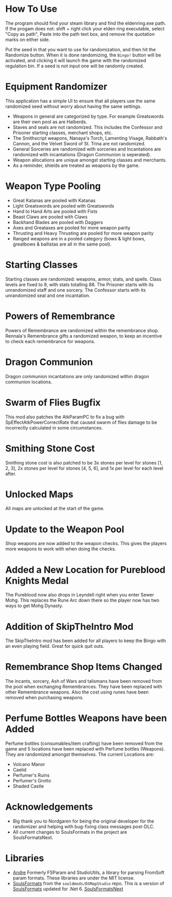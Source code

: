 # How To Use
The program should find your steam library and find the eldenring.exe path. If the progam does not: shift + right click your elden ring executable, select "Copy as path", Paste into the path text box, and remove the quotation marks on either side.

Put the seed in that you want to use for randomization, and then hit the Randomize button. When it is done randomizing, the `Bingo!` button will be activated, and clicking it will launch the game with the randomized regulation bin. If a seed is not input one will be randomly created.

# Equipment Randomizer
This application has a simple UI to ensure that all players use the same randomized seed without worry about having the same settings.
* Weapons in general are categorized by type. For example Greatswords are their own pool as are Halberds.
* Staves and seals are not randomized. This includes the Confessor and Prisoner starting classes, merchant shops, etc.
* The Smithscript weapons, Nanaya's Torch, Lamenting Visage, Rabbath's Cannon, and the Velvet Sword of St. Trina are not randomized.
* General Sorceries are randomized with sorceries and Incantations are randomized with incantations (Dragon Communion is seperated).
* Weapon allocations are unique amongst starting classes and merchants.
* As a reminder, shields are treated as weapons by the game. 

# Weapon Type Pooling
* Great Katanas are pooled with Katanas
* Light Greatswords are pooled with Greatswords
* Hand to Hand Arts are pooled with Fists
* Beast Claws are pooled with Claws
* Backhand Blades are pooled with Daggers
* Axes and Greataxes are pooled for more weapon parity
* Thrusting and Heavy Thrusting are pooled for more weapon parity
* Ranged weapons are in a pooled category (bows & light bows, greatbows & ballistas are all in the same pool). 

# Starting Classes
Starting classes are randomized: weapons, armor, stats, and spells. Class levels are fixed to 9, with stats totalling 88.
The Prisoner starts with its unrandomized staff and one sorcery. 
The Confessor starts with its unrandomized seal and one incantation.

# Powers of Remembrance
Powers of Remembrance are randomized within the remembrance shop. 
Rennala's Remembrance gifts a randomized weapon, to keep an incentive to check each remembrance for weapons.

# Dragon Communion
Dragon communion incantations are only randomized within dragon communion locations.

# Swarm of Flies Bugfix
This mod also patches the AtkParamPC to fix a bug with SpEffectAtkPowerCorrectRate that caused swarm of flies damage to be incorrectly calculated in some circumstances. 

# Smithing Stone Cost
Smithing stone cost is also patched to be 3x stones per level for stones [1, 2, 3], 2x stones per level for stones [4, 5, 6], and 1x per level for each level after.

# Unlocked Maps
All maps are unlocked at the start of the game.

# Update to the Weapon Pool
Shop weapons are now added to the weapon checks. This gives the players more weapons to work with when doing the checks.

# Added a New Location for Pureblood Knights Medal
The Pureblood now also drops in Leyndell right when you enter Sewer Mohg. This replaces the Rune Arc down there so the player now has two ways to get Mohg Dynasty.

# Addition of SkipTheIntro Mod 
The SkipTheIntro mod has been added for all players to keep the Bingo with an even playing field. Great for quick quit outs.

# Remembrance Shop Items Changed
The incants, sorcery, Ash of Wars and talismans have been removed from the pool when exchanging Remembrances. They have been replaced with other Remembrance weapons. Also the cost using runes have been removed when purchasing weapons.

# Perfume Bottles Weapons have been Added
Perfume bottles (consumables/item crafting) have been removed from the game and 5 locations have been replaced with Perfume bottles (Weapons). They are randomized amongst themselves. The current Locations are:
* Volcano Manor
* Caelid
* Perfumer's Ruins
* Perfumer's Grotto
* Shaded Castle

# Acknowledgements
* Big thank you to Nordgaren for being the original developer for the randomizer and helping with bug-fixing class messages post-DLC.
* All current changes to SoulsFormats in the project are SoulsFormatsNext.

# Libraries
* [Andre](https://github.com/soulsmods/DSMapStudio/blob/master/src/Andre/Andre.Formats/Param.cs) Formerly FSParam and StudioUtils, a library for parsing FromSoft param formats. These libraries are under the MIT license.  
* [SoulsFormats](https://github.com/soulsmods/DSMapStudio/tree/master/src/Andre/SoulsFormats) from the `souldmods/DSMapStudio` repo. This is a version of [SoulsFormats](https://github.com/JKAnderson/SoulsFormats) updated for .Net 6.
[SoulsFormatsNext](https://github.com/soulsmods/SoulsFormatsNEXT/)
